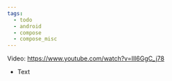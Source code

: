 ```yaml
---
tags:
  - todo
  - android
  - compose
  - compose_misc
---
```

Video: https://www.youtube.com/watch?v=IlI6GgC_j78
- Text
